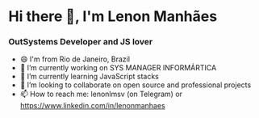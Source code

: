 # Hi there 👋, I'm Lenon Manhães
### OutSystems Developer and JS lover
<!--
**lenonlmsv/lenonlmsv** is a ✨ _special_ ✨ repository because its `README.md` (this file) appears on your GitHub profile.
-->
- 😄 I'm from Rio de Janeiro, Brazil
- 🔭 I’m currently working on SYS MANAGER INFORMÁRTICA
- 🌱 I’m currently learning JavaScript stacks
- 👯 I’m looking to collaborate on open source and professional projects
- 📫 How to reach me: lenonlmsv (on Telegram) or https://www.linkedin.com/in/lenonmanhaes
